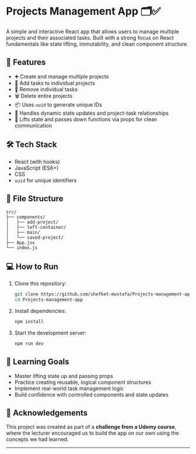 # Projects Management App 🗂️✅

A simple and interactive React app that allows users to manage multiple projects and their associated tasks. Built with a strong focus on React fundamentals like state lifting, immutability, and clean component structure.

## 🚀 Features

- ➕ Create and manage multiple projects
- 📝 Add tasks to individual projects
- 🧹 Remove individual tasks
- 🗑️ Delete entire projects
- 📦 Uses `uuid` to generate unique IDs
- 🔄 Handles dynamic state updates and project-task relationships
- 🔼 Lifts state and passes down functions via props for clean communication

## 🛠️ Tech Stack

- React (with hooks)
- JavaScript (ES6+)
- CSS
- `uuid` for unique identifiers

## 📂 File Structure

```
src/
├── components/
│   ├── add-project/
│   ├── left-container/
│   ├── main/
│   └── saved-project/
├── App.jsx
└── index.js
```

## 💻 How to Run

1. Clone this repository:
   ```bash
   git clone https://github.com/shefket-mustafa/Projects-management-app
   cd Projects-management-app
   ```

2. Install dependencies:
   ```bash
   npm install
   ```

3. Start the development server:
   ```bash
   npm run dev
   ```

## 📌 Learning Goals

- Master lifting state up and passing props
- Practice creating reusable, logical component structures
- Implement real-world task management logic
- Build confidence with controlled components and state updates

## 🙌 Acknowledgements

This project was created as part of a **challenge from a Udemy course**, where the lecturer encouraged us to build the app on our own using the concepts we had learned.  

---
